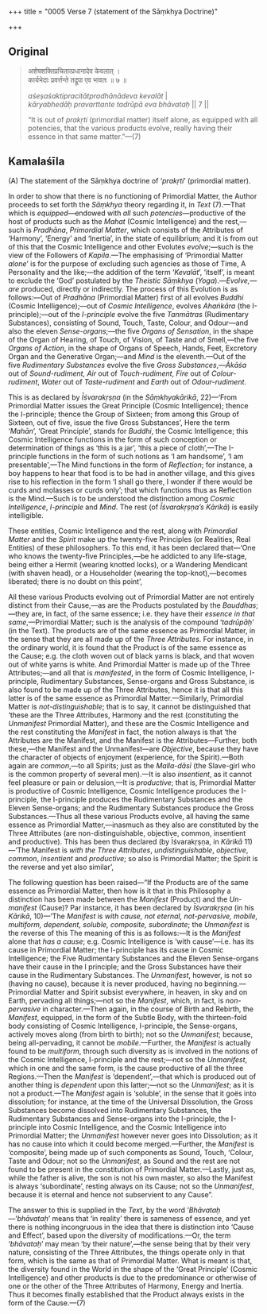 +++
title = "0005 Verse 7 (statement of the Sāṃkhya Doctrine)"

+++
## Original 
>
> अशेषशक्तिप्रचितात्प्रधानादेव केवलात् ।  
> कार्यभेदाः प्रवर्त्तन्ते तद्रूपा एव भावतः ॥ ७ ॥ 
>
> *aśeṣaśaktipracitātpradhānādeva kevalāt* \|  
> *kāryabhedāḥ pravarttante tadrūpā eva bhāvataḥ* \|\| 7 \|\| 
>
> “It is out of *prakṛti* (primordial matter) itself alone, as equipped with all potencies, that the various products evolve, really having their essence in that same matter.”—(7)



## Kamalaśīla

\(A\) The statement of the Sāṃkhya doctrine of ‘*prakṛti*’ (primordial matter).

In order to show that there is no functioning of Primordial Matter, the Author proceeds to set forth the *Sāṃkhya* theory regarding it, in *Text* (7).—That which is *equipped*—endowed with *all* such *potencies*—productive of the host of products such as the *Mahat* (Cosmic Intelligence) and the rest,—such is *Pradhāna*, *Primordial Matter*, which consists of the Attributes of ‘Harmony’, ‘Energy’ and ‘Inertia’, in the state of equilibrium; and it is from out of this that the Cosmic Intelligence and other Evolutes *evolve*;—such is the view of the Followers of *Kapila*.—The emphasising of ‘Primordial Matter *alone*’ is for the purpose of excluding such agencies as those of Time, A Personality and the like;—the addition of the term ‘*Kevalāt*’, ‘itself’, is meant to exclude the ‘God’ postulated by the *Theistic Sāṃkhya* (*Yoga*).—*Evolve,—are* produced, directly or indirectly. The process of this Evolution is as follows:—Out of *Pradhāna* (Primordial Matter) first of all evolves *Buddhi* (Cosmic Intelligence);—out of *Cosmic Intelligence*, evolves *Ahaṅkāra* (the I-principle);—out of the *I-principle* evolve the five *Tanmātras* (Rudimentary Substances), consisting of Sound, Touch, Taste, Colour, and Odour—and also the eleven *Sense-organs*;—the five *Organs of Sensation*, in the shape of the Organ of Hearing, of Touch, of Vision, of Taste and of Smell,—the five *Organs of Action*, in the shape of Organs of Speech, Hands, Feet, Excretory Organ and the Generative Organ;—and *Mind* is the eleventh.—Out of the five *Rudimentary Substances* evolve the five *Gross Substances*,—*Ākāśa* out of *Sound-rudiment, Air* out of *Touch-rudiment*, *Fire* out of *Colour-rudiment*, *Water* out of *Taste-rudiment* and *Earth* out of *Odour-rudiment*.

This is as declared by *Īśvarakṛṣṇa* (in the *Sāṃkhyakārikā*, 22)—‘From Primordial Matter issues the Great Principle (Cosmic Intelligence); thence the I-principle; thence the Group of Sixteen; from among this Group of Sixteen, out of five, issue the five Gross Substances’, Here the term ‘*Mahān*’, ‘Great Principle’, stands for *Buddhi*, the Cosmic Intelligence; this Cosmic Intelligence functions in the form of such conception or determination of things as ‘this is a jar’, ‘this a piece of cloth’,—The I-principle functions in the form of such notions as ‘I am handsome’, ‘I am presentable’,—The Mind functions in the form of *Reflection*; for instance, a boy happens to hear that food is to be had in another village, and this gives rise to his reflection in the form ‘I shall go there, I wonder if there would be curds and molasses or curds only’; that which functions thus as Reflection is the Mind.—Such is to be understood the distinction among *Cosmic Intelligence*, *I-principle* and *Mind*. The rest (of *Īśvarakṛṣṇa’s Kārikā*) is easily intelligible.

These entities, Cosmic Intelligence and the rest, along with *Primordial Matter* and the *Spirit* make up the twenty-five Principles (or Realities, Real Entities) of these philosophers. To this end, it has been declared that—‘One who knows the twenty-five Principles,—be he addicted to any life-stage, being either a Hermit (wearing knotted locks), or a Wandering Mendicant (with shaven head), or a Householder (wearing the top-knot),—becomes liberated; there is no doubt on this point’,

All these various Products evolving out of Primordial Matter are not entirely distinct from their Cause,—as are the Products postulated by the *Bauddhas*;—they are, in fact, of the same essence; i.e. they have their *essence in that same*,—Primordial Matter; such is the analysis of the compound ‘*tadrūpāḥ*’ (in the Text). The products are of the same essence as Primordial Matter, in the sense that they are all made up of the *Three Attributes*. For instance, in the ordinary world, it is found that the Product is of the same essence as the Cause; e.g. the cloth woven out of black yarns is black, and that woven out of white yarns is white. And Primordial Matter is made up of the Three Attributes;—and all that is *manifested*, in the form of Cosmic Intelligence, I-principle, Rudimentary Substances, Sense-organs and Gross Substance, is also found to be made up of the Three Attributes, hence it is that all this latter is of the same essence as Primordial Matter.—Similarly, Primordial Matter is *not-distinguishable*; that is to say, it cannot be distinguished that ‘these are the Three Attributes, Harmony and the rest (constituting the *Unmanifest* Primordial Matter), and these are the Cosmic Intelligence and the rest constituting the *Manifest* in fact, the notion always is that ‘the Attributes are the Manifest, and the Manifest is the Attributes—Further, both these,—the Manifest and the Unmanifest—are *Objective*, because they have the character of objects of enjoyment (experience, for the Spirit).—Both again are *common*,—to all Spirits; just as the *Malla-dāsī* (the Slave-girl who is the common property of several men).—It is also *insentient*, as it cannot feel pleasure or pain or delusion,—It is *productive*; that is, Primordial Matter is productive of Cosmic Intelligence, Cosmic Intelligence produces the I-principle, the I-principle produces the Rudimentary Substances and the Eleven Sense-organs; and the Rudimentary Substances produce the Gross Substances.—Thus all these various Products evolve, all having the same essence as Primordial Matter,—inasmuch as they also are constituted by the Three Attributes (are non-distinguishable, objective, common, insentient and productive). This has been thus declared (by Īśvarakṛṣṇa, in *Kārikā* 11)—‘The Manifest is *with the Three Attributes*, *undistinguishable*, *objective*, *common*, *insentient* and *productive*; so also is Primordial Matter; the Spirit is the reverse and yet also similar’,

The following question has been raised—“If the Products are of the same essence as Primordial Matter, then how is it that in this Philosophy a distinction has been made between the *Manifest* (Product) and the *Un-manifest* (Cause)? Par instance, it has been declared by *Īśvarakṛṣṇa* (in his *Kārikā*, 10)—‘The *Manifest* is *with cause, not eternal, not-pervasive, mobile, multiform, dependent, soluble, composite, subordinate*; the *Unmanifest* is the reverse of this The meaning of this is as follows:—It is the *Manifest* alone that *has a cause*; e.g. Cosmic Intelligence is ‘with cause’—i.e. has its cause in Primordial Matter; the I-principle has its cause in Cosmic Intelligence; the Five Rudimentary Substances and the Eleven Sense-organs have their cause in the I principle; and the Gross Substances have their cause in the Rudimentary Substances. The *Unmanifest*, however, is not so (having no cause), because it is never produced, having no beginning.—Primordial Matter and Spirit subsist everywhere, in heaven, in sky and on Earth, pervading all things;—not so the *Manifest*, which, in fact, is *non-pervasive* in character.—Then again, in the course of Birth and Rebirth, the *Manifest*, equipped, in the form of the Subtle Body, with the thirteen-fold body consisting of Cosmic Intelligence, I-principle, the Sense-organs, actively moves along (from birth to birth); not so the *Unmanifest*; because, being all-pervading, it cannot be *mobile*.—Further, the *Manifest* is actually found to be *multiform*, through such diversity as is involved in the notions of the Cosmic Intelligence, I-principle and the rest;—not so the *Unmanifest*, which in one and the same form, is the cause productive of all the three Regions.—Then the *Manifest* is ‘dependent’,—that which is produced out of another thing is *dependent* upon this latter;—not so the *Unmanifest*; as it is not a product.—The *Manifest* again is ‘soluble’, in the sense that it goës into dissolution; for instance, at the time of the Universal Dissolution, the Gross Substances become dissolved into Rudimentary Substances, the Rudimentary Substances and Sense-organs into the I-principle, the I-principle into Cosmic Intelligence, and the Cosmic Intelligence into Primordial Matter; the *Unmanifest* however never goes into Dissolution; as it has no cause into which it could become merged.—Further, the *Manifest* is ‘composite’, being made up of such components as Sound, Touch, ‘Colour, Taste and Odour; not so the *Unmanifest*, as Sound and the rest are not found to be present in the constitution of Primordial Matter.—Lastly, just as, while the father is alive, the son is not his own master, so also the Manifest is always ‘subordinate’, resting always on its Cause; not so the *Unmanifest*, because it is eternal and hence not subservient to any Cause”.

The answer to this is supplied in the *Text*, by the word ‘*Bhāvataḥ*—‘*bhāvataḥ*’ means that ‘in reality’ there is sameness of essence, and yet there is nothing incongruous in the idea that there is distinction into ‘Cause and Effect’, based upon the diversity of modifications.—Or, the term ‘*bhāvataḥ*’ may mean ‘by their nature’,—the sense being that by their very nature, consisting of the Three Attributes, the things operate only in that form, which is the same as that of Primordial Matter. What is meant is that, the diversity found in the World in the shape of the ‘Great Principle’ (Cosmic Intelligence) and other products is due to the predominance or otherwise of one or the other of the Three Attributes of Harmony, Energy and Inertia. Thus it becomes finally established that the Product always exists in the form of the Cause.—(7)


